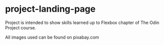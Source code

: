 # project-landing-page

Project is intended to show skills learned up to Flexbox chapter of The Odin Project course.

All images used can be found on pixabay.com